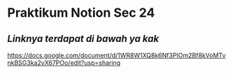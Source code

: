# Praktikum Notion Sec 24
## _Linknya terdapat di bawah ya kak_

https://docs.google.com/document/d/1WR8W1XQ8k6Nf3PIOm2Bf8kVoMTvnkBSG3ka2vX67POo/edit?usp=sharing
